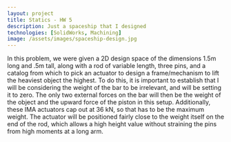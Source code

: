 ```yaml
---
layout: project
title: Statics - HW 5
description: Just a spaceship that I designed
technologies: [SolidWorks, Machining]
image: /assets/images/spaceship-design.jpg
---
```



In this problem, we were given a 2D design space of the dimensions 1.5m long and .5m tall, along with a rod of variable length, three pins, and a catalog from which to pick an actuator to design a frame/mechanism to lift the heaviest object the highest. To do this, it is important to establish that I will be considering the weight of the bar to be irrelevant, and will be setting it to zero. The only two external forces on the bar will then be the weight of the object and the upward force of the piston in this setup. Additionally, these IMA actuators cap out at 36 kN, so that has to be the maximum weight. The actuator will be positioned fairly close to the weight itself on the end of the rod, which allows a high height value without straining the pins from high moments at a long arm.